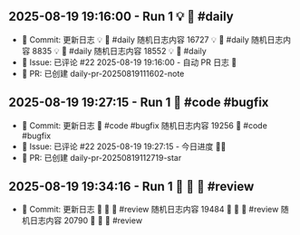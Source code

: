 ## 2025-08-19 19:16:00 - Run 1  💡 📜  #daily
- 📝 Commit: 更新日志  💡 📜  #daily
随机日志内容 16727  💡 📜  #daily
随机日志内容 8835  💡 📜  #daily
随机日志内容 18552  💡 📜  #daily
- 💬 Issue: 已评论 #22
2025-08-19 19:16:00 - 自动 PR 日志 🌱
- 🔀 PR: 已创建 daily-pr-20250819111602-note
## 2025-08-19 19:27:15 - Run 1  🌱  #code #bugfix
- 📝 Commit: 更新日志  🌱  #code #bugfix
随机日志内容 19256  🌱  #code #bugfix
- 💬 Issue: 已评论 #22
2025-08-19 19:27:15 - 今日进度 🏃‍♂️
- 🔀 PR: 已创建 daily-pr-20250819112719-star
## 2025-08-19 19:34:16 - Run 1  🌸 🐛 🐛  #review
- 📝 Commit: 更新日志  🌸 🐛 🐛  #review
随机日志内容 19484  🌸 🐛 🐛  #review
随机日志内容 20790  🌸 🐛 🐛  #review
